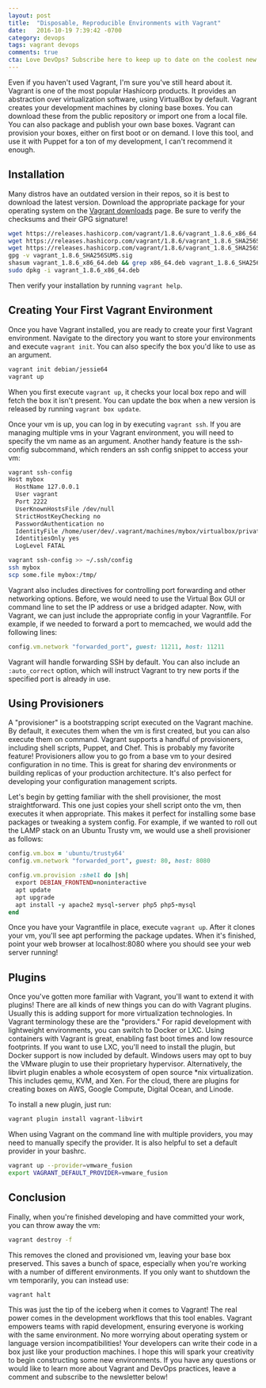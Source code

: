 ```yaml
---
layout: post
title:  "Disposable, Reproducible Environments with Vagrant"
date:   2016-10-19 7:39:42 -0700
category: devops
tags: vagrant devops
comments: true
cta: Love DevOps? Subscribe here to keep up to date on the coolest new tools and techniques!
---
```


Even if you haven't used Vagrant, I'm sure you've still heard about it. Vagrant is one of the most popular Hashicorp products. It provides an abstraction over virtualization software, using VirtualBox by default. Vagrant creates your development machines by cloning base boxes. You can download these from the public repository or import one from a local file. You can also package and publish your own base boxes. Vagrant can provision your boxes, either on first boot or on demand.  I love this tool, and use it with Puppet for a ton of my development, I can't recommend it enough.

## Installation
Many distros have an outdated version in their repos, so it is best to download the latest version. Download the appropriate package for your operating system on the [Vagrant downloads](https://www.vagrantup.com/downloads.html) page. Be sure to verify the checksums and their GPG signature!

```bash
wget https://releases.hashicorp.com/vagrant/1.8.6/vagrant_1.8.6_x86_64.deb
wget https://releases.hashicorp.com/vagrant/1.8.6/vagrant_1.8.6_SHA256SUMS
wget https://releases.hashicorp.com/vagrant/1.8.6/vagrant_1.8.6_SHA256SUMS.sig
gpg -v vagrant_1.8.6_SHA256SUMS.sig
shasum vagrant_1.8.6_x86_64.deb && grep x86_64.deb vagrant_1.8.6_SHA256SUMS
sudo dpkg -i vagrant_1.8.6_x86_64.deb
```

Then verify your installation by running `vagrant help`.

## Creating Your First Vagrant Environment
Once you have Vagrant installed, you are ready to create your first Vagrant environment. Navigate to the directory you want to store your environments and execute `vagrant init`. You can also specify the box you'd like to use as an argument.

```bash
vagrant init debian/jessie64
vagrant up
```

When you first execute `vagrant up`, it checks your local box repo and will fetch the box it isn't present. You can update the box when a new version is released by running `vagrant box update`.

Once your vm is up, you can log in by executing `vagrant ssh`. If you are managing multiple vms in your Vagrant environment, you will need to specify the vm name as an argument. Another handy feature is the ssh-config subcommand, which renders an ssh config snippet to access your vm:

```bash
vagrant ssh-config
Host mybox
  HostName 127.0.0.1
  User vagrant
  Port 2222
  UserKnownHostsFile /dev/null
  StrictHostKeyChecking no
  PasswordAuthentication no
  IdentityFile /home/user/dev/.vagrant/machines/mybox/virtualbox/private_key
  IdentitiesOnly yes
  LogLevel FATAL

vagrant ssh-config >> ~/.ssh/config
ssh mybox
scp some.file mybox:/tmp/
```

Vagrant also includes directives for controlling port forwarding and other networking options. Before, we would need to use the Virtual Box GUI or command line to set the IP address or use a bridged adapter. Now, with Vagrant, we can just include the appropriate config in your Vagrantfile. For example, if we needed to forward a port to memcached, we would add the following lines:

```ruby
config.vm.network "forwarded_port", guest: 11211, host: 11211
```

Vagrant will handle forwarding SSH by default. You can also include an `:auto_correct` option, which will instruct Vagrant to try new ports if the specified port is already in use.

## Using Provisioners
A "provisioner" is a bootstrapping script executed on the Vagrant machine. By default, it executes them when the vm is first created, but you can also execute them on command. Vagrant supports a handful of provisioners, including shell scripts, Puppet, and Chef. This is probably my favorite feature! Provisioners allow you to go from a base vm to your desired configuration in no time. This is great for sharing dev environments or building replicas of your production architecture. It's also perfect for developing your configuration management scripts.

Let's begin by getting familiar with the shell provisioner, the most straightforward. This one just copies your shell script onto the vm, then executes it when appropriate. This makes it perfect for installing some base packages or tweaking a system config. For example, if we wanted to roll out the LAMP stack on an Ubuntu Trusty vm, we would use a shell provisioner as follows:

```ruby
config.vm.box = 'ubuntu/trusty64'
config.vm.network "forwarded_port", guest: 80, host: 8080

config.vm.provision :shell do |sh|
  export DEBIAN_FRONTEND=noninteractive
  apt update
  apt upgrade
  apt install -y apache2 mysql-server php5 php5-mysql
end
```

Once you have your Vagrantfile in place, execute `vagrant up`. After it clones your vm, you'll see apt performing the package updates. When it's finished, point your web browser at localhost:8080 where you should see your web server running!

## Plugins
Once you've gotten more familiar with Vagrant, you'll want to extend it with plugins! There are all kinds of new things you can do with Vagrant plugins. Usually this is adding support for more virtualization technologies. In Vagrant terminology these are the "providers." For rapid development with lightweight environments, you can switch to Docker or LXC. Using containers with Vagrant is great, enabling fast boot times and low resource footprints. If you want to use LXC, you'll need to install the plugin, but Docker support is now included by default. Windows users may opt to buy the VMware plugin to use their proprietary hypervisor. Alternatively, the libvirt plugin enables a whole ecosystem of open source *nix virtualization. This includes qemu, KVM, and Xen. For the cloud, there are plugins for creating boxes on AWS, Google Compute, Digital Ocean, and Linode.

To install a new plugin, just run:

```bash
vagrant plugin install vagrant-libvirt
```

When using Vagrant on the command line with multiple providers, you may need to manually specify the provider. It is also helpful to set a default provider in your bashrc.

```bash
vagrant up --provider=vmware_fusion
export VAGRANT_DEFAULT_PROVIDER=vmware_fusion
```

## Conclusion
Finally, when you're finished developing and have committed your work, you can throw away the vm:

```bash
vagrant destroy -f
```

This removes the cloned and provisioned vm, leaving your base box preserved. This saves a bunch of space, especially when you're working with a number of different environments. If you only want to shutdown the vm temporarily, you can instead use:

```bash
vagrant halt
```

This was just the tip of the iceberg when it comes to Vagrant! The real power comes in the development workflows that this tool enables. Vagrant empowers teams with rapid development, ensuring everyone is working with the same environment. No more worrying about operating system or language version incompatibilities! Your developers can write their code in a box just like your production machines. I hope this will spark your creativity to begin constructing some new environments. If you have any questions or would like to learn more about Vagrant and DevOps practices, leave a comment and subscribe to the newsletter below!
